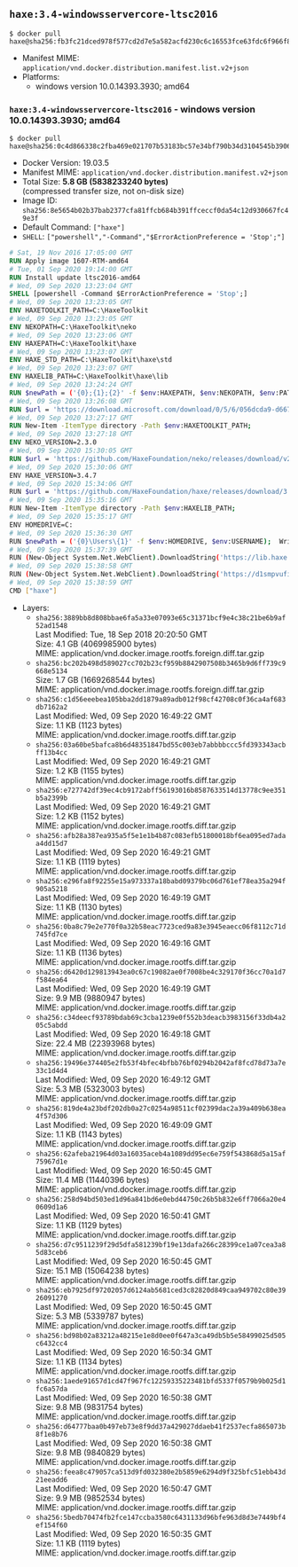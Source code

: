 ## `haxe:3.4-windowsservercore-ltsc2016`

```console
$ docker pull haxe@sha256:fb3fc21dced978f577cd2d7e5a582acfd230c6c16553fce63fdc6f966f806f74
```

-	Manifest MIME: `application/vnd.docker.distribution.manifest.list.v2+json`
-	Platforms:
	-	windows version 10.0.14393.3930; amd64

### `haxe:3.4-windowsservercore-ltsc2016` - windows version 10.0.14393.3930; amd64

```console
$ docker pull haxe@sha256:0c4d866338c2fba469e021707b53183bc57e34bf790b34d3104545b39061d7c2
```

-	Docker Version: 19.03.5
-	Manifest MIME: `application/vnd.docker.distribution.manifest.v2+json`
-	Total Size: **5.8 GB (5838233240 bytes)**  
	(compressed transfer size, not on-disk size)
-	Image ID: `sha256:8e5654b02b37bab2377cfa81ffcb684b391ffceccf0da54c12d930667fc49e3f`
-	Default Command: `["haxe"]`
-	`SHELL`: `["powershell","-Command","$ErrorActionPreference = 'Stop';"]`

```dockerfile
# Sat, 19 Nov 2016 17:05:00 GMT
RUN Apply image 1607-RTM-amd64
# Tue, 01 Sep 2020 19:14:00 GMT
RUN Install update ltsc2016-amd64
# Wed, 09 Sep 2020 13:23:04 GMT
SHELL [powershell -Command $ErrorActionPreference = 'Stop';]
# Wed, 09 Sep 2020 13:23:05 GMT
ENV HAXETOOLKIT_PATH=C:\HaxeToolkit
# Wed, 09 Sep 2020 13:23:05 GMT
ENV NEKOPATH=C:\HaxeToolkit\neko
# Wed, 09 Sep 2020 13:23:06 GMT
ENV HAXEPATH=C:\HaxeToolkit\haxe
# Wed, 09 Sep 2020 13:23:07 GMT
ENV HAXE_STD_PATH=C:\HaxeToolkit\haxe\std
# Wed, 09 Sep 2020 13:23:07 GMT
ENV HAXELIB_PATH=C:\HaxeToolkit\haxe\lib
# Wed, 09 Sep 2020 13:24:24 GMT
RUN $newPath = ('{0};{1};{2}' -f $env:HAXEPATH, $env:NEKOPATH, $env:PATH); 	Write-Host ('Updating PATH: {0}' -f $newPath); 	[Environment]::SetEnvironmentVariable('PATH', $newPath, [EnvironmentVariableTarget]::Machine);
# Wed, 09 Sep 2020 13:26:08 GMT
RUN $url = 'https://download.microsoft.com/download/0/5/6/056dcda9-d667-4e27-8001-8a0c6971d6b1/vcredist_x86.exe'; 	Write-Host ('Downloading {0} ...' -f $url); 	[Net.ServicePointManager]::SecurityProtocol = [Net.SecurityProtocolType]::Tls12; 	Invoke-WebRequest -Uri $url -OutFile 'vcredist_x86.exe'; 		Write-Host 'Verifying sha256 (89f4e593ea5541d1c53f983923124f9fd061a1c0c967339109e375c661573c17) ...'; 	if ((Get-FileHash vcredist_x86.exe -Algorithm sha256).Hash -ne '89f4e593ea5541d1c53f983923124f9fd061a1c0c967339109e375c661573c17') { 		Write-Host 'FAILED!'; 		exit 1; 	}; 		Write-Host 'Installing ...'; 	Start-Process -FilePath "vcredist_x86.exe" -ArgumentList "/Q" -Wait; 		Write-Host 'Removing installer...'; 	Remove-Item .\vcredist_x86.exe; 		Write-Host 'Complete.';
# Wed, 09 Sep 2020 13:27:17 GMT
RUN New-Item -ItemType directory -Path $env:HAXETOOLKIT_PATH;
# Wed, 09 Sep 2020 13:27:18 GMT
ENV NEKO_VERSION=2.3.0
# Wed, 09 Sep 2020 15:30:05 GMT
RUN $url = 'https://github.com/HaxeFoundation/neko/releases/download/v2-3-0/neko-2.3.0-win.zip'; 	Write-Host ('Downloading {0} ...' -f $url); 	[Net.ServicePointManager]::SecurityProtocol = [Net.SecurityProtocolType]::Tls12; 	Invoke-WebRequest -Uri $url -OutFile 'neko.zip'; 		Write-Host 'Verifying sha256 (fe5a11350d2dd74338f971d62115f2bd21ec6912f193db04c5d28eb987a50485) ...'; 	if ((Get-FileHash neko.zip -Algorithm sha256).Hash -ne 'fe5a11350d2dd74338f971d62115f2bd21ec6912f193db04c5d28eb987a50485') { 		Write-Host 'FAILED!'; 		exit 1; 	}; 		Write-Host 'Expanding ...'; 	New-Item -ItemType directory -Path tmp; 	Expand-Archive -Path neko.zip -DestinationPath tmp; 	if (Test-Path tmp\neko.exe) { Move-Item tmp $env:NEKOPATH } 	else { Move-Item (Resolve-Path tmp\neko* | Select -ExpandProperty Path) $env:NEKOPATH }; 		Write-Host 'Removing ...'; 	Remove-Item -Path neko.zip, tmp -Force -Recurse -ErrorAction Ignore; 		Write-Host 'Verifying install ...'; 	Write-Host '  neko -version'; neko -version; 		Write-Host 'Complete.';
# Wed, 09 Sep 2020 15:30:06 GMT
ENV HAXE_VERSION=3.4.7
# Wed, 09 Sep 2020 15:34:06 GMT
RUN $url = 'https://github.com/HaxeFoundation/haxe/releases/download/3.4.7/haxe-3.4.7-win64.zip'; 	Write-Host ('Downloading {0} ...' -f $url); 	[Net.ServicePointManager]::SecurityProtocol = [Net.SecurityProtocolType]::Tls12; 	Invoke-WebRequest -Uri $url -OutFile haxe.zip; 		Write-Host 'Verifying sha256 (609acdcb58a2253e357487d495ffe19e9034165f3102f8716ca968afbee8f1b2) ...'; 	if ((Get-FileHash haxe.zip -Algorithm sha256).Hash -ne '609acdcb58a2253e357487d495ffe19e9034165f3102f8716ca968afbee8f1b2') { 		Write-Host 'FAILED!'; 		exit 1; 	}; 		Write-Host 'Expanding ...'; 	New-Item -ItemType directory -Path tmp; 	Expand-Archive -Path haxe.zip -DestinationPath tmp; 	if (Test-Path tmp\haxe.exe) { Move-Item tmp $env:HAXEPATH } 	else { Move-Item (Resolve-Path tmp\haxe* | Select -ExpandProperty Path) $env:HAXEPATH }; 		Write-Host 'Removing ...'; 	Remove-Item -Path haxe.zip, tmp -Force -Recurse -ErrorAction Ignore; 		Write-Host 'Verifying install ...'; 	Write-Host '  haxe -version'; haxe -version; 	Write-Host '  haxelib version'; haxelib version; 		Write-Host 'Complete.';
# Wed, 09 Sep 2020 15:35:16 GMT
RUN New-Item -ItemType directory -Path $env:HAXELIB_PATH;
# Wed, 09 Sep 2020 15:35:17 GMT
ENV HOMEDRIVE=C:
# Wed, 09 Sep 2020 15:36:30 GMT
RUN $newPath = ('{0}\Users\{1}' -f $env:HOMEDRIVE, $env:USERNAME); 	Write-Host ('Updating HOMEPATH: {0}' -f $newPath); 	[Environment]::SetEnvironmentVariable('HOMEPATH', $newPath, [EnvironmentVariableTarget]::Machine);
# Wed, 09 Sep 2020 15:37:39 GMT
RUN (New-Object System.Net.WebClient).DownloadString('https://lib.haxe.org') >$null
# Wed, 09 Sep 2020 15:38:58 GMT
RUN (New-Object System.Net.WebClient).DownloadString('https://d1smpvufia21az.cloudfront.net') >$null
# Wed, 09 Sep 2020 15:38:59 GMT
CMD ["haxe"]
```

-	Layers:
	-	`sha256:3889bb8d808bbae6fa5a33e07093e65c31371bcf9e4c38c21be6b9af52ad1548`  
		Last Modified: Tue, 18 Sep 2018 20:20:50 GMT  
		Size: 4.1 GB (4069985900 bytes)  
		MIME: application/vnd.docker.image.rootfs.foreign.diff.tar.gzip
	-	`sha256:bc202b498d589027cc702b23cf959b8842907508b3465b9d6ff739c9668e5134`  
		Size: 1.7 GB (1669268544 bytes)  
		MIME: application/vnd.docker.image.rootfs.foreign.diff.tar.gzip
	-	`sha256:c1d56eeebea105bba2dd1879a89adb012f98cf42708c0f36ca4af683db7162a2`  
		Last Modified: Wed, 09 Sep 2020 16:49:22 GMT  
		Size: 1.1 KB (1123 bytes)  
		MIME: application/vnd.docker.image.rootfs.diff.tar.gzip
	-	`sha256:03a60be5bafca8b6d48351847bd55c003eb7abbbbccc5fd393343acbff13b4cc`  
		Last Modified: Wed, 09 Sep 2020 16:49:21 GMT  
		Size: 1.2 KB (1155 bytes)  
		MIME: application/vnd.docker.image.rootfs.diff.tar.gzip
	-	`sha256:e727742df39ec4cb9172abff56193016b8587633514d13778c9ee351b5a2399b`  
		Last Modified: Wed, 09 Sep 2020 16:49:21 GMT  
		Size: 1.2 KB (1152 bytes)  
		MIME: application/vnd.docker.image.rootfs.diff.tar.gzip
	-	`sha256:afb28a387ea935a5f5e1e1b4b87c083efb51800018bf6ea095ed7adaa4dd15d7`  
		Last Modified: Wed, 09 Sep 2020 16:49:21 GMT  
		Size: 1.1 KB (1119 bytes)  
		MIME: application/vnd.docker.image.rootfs.diff.tar.gzip
	-	`sha256:e296fa8f92255e15a973337a18babd09379bc06d761ef78ea35a294f905a5218`  
		Last Modified: Wed, 09 Sep 2020 16:49:19 GMT  
		Size: 1.1 KB (1130 bytes)  
		MIME: application/vnd.docker.image.rootfs.diff.tar.gzip
	-	`sha256:0ba8c79e2e770f0a32b58eac7723ced9a83e3945eaecc06f8112c71d745fd7ce`  
		Last Modified: Wed, 09 Sep 2020 16:49:16 GMT  
		Size: 1.1 KB (1136 bytes)  
		MIME: application/vnd.docker.image.rootfs.diff.tar.gzip
	-	`sha256:d6420d129813943ea0c67c19082ae0f7008be4c329170f36cc70a1d7f584ea64`  
		Last Modified: Wed, 09 Sep 2020 16:49:19 GMT  
		Size: 9.9 MB (9880947 bytes)  
		MIME: application/vnd.docker.image.rootfs.diff.tar.gzip
	-	`sha256:c34deecf93789bdab69c3cba1239e0f552b3deacb3983156f33db4a205c5abdd`  
		Last Modified: Wed, 09 Sep 2020 16:49:18 GMT  
		Size: 22.4 MB (22393968 bytes)  
		MIME: application/vnd.docker.image.rootfs.diff.tar.gzip
	-	`sha256:19496e374405e2fb53f4bfec4bfbb76bf0294b2042af8fcd78d73a7e33c1d4d4`  
		Last Modified: Wed, 09 Sep 2020 16:49:12 GMT  
		Size: 5.3 MB (5323003 bytes)  
		MIME: application/vnd.docker.image.rootfs.diff.tar.gzip
	-	`sha256:819de4a23bdf202db0a27c0254a98511cf02399dac2a39a409b638ea4f57d306`  
		Last Modified: Wed, 09 Sep 2020 16:49:09 GMT  
		Size: 1.1 KB (1143 bytes)  
		MIME: application/vnd.docker.image.rootfs.diff.tar.gzip
	-	`sha256:62afeba21964d03a16035aceb4a1089dd95ec6e759f543868d5a15af75967d1e`  
		Last Modified: Wed, 09 Sep 2020 16:50:45 GMT  
		Size: 11.4 MB (11440396 bytes)  
		MIME: application/vnd.docker.image.rootfs.diff.tar.gzip
	-	`sha256:258d94bd503ed1d96a841bd6e0ebd44750c26b5b832e6ff7066a20e40609d1a6`  
		Last Modified: Wed, 09 Sep 2020 16:50:41 GMT  
		Size: 1.1 KB (1129 bytes)  
		MIME: application/vnd.docker.image.rootfs.diff.tar.gzip
	-	`sha256:d7c9511239f29d5dfa581239bf19e13dafa266c28399ce1a07cea3a85d83ceb6`  
		Last Modified: Wed, 09 Sep 2020 16:50:45 GMT  
		Size: 15.1 MB (15064238 bytes)  
		MIME: application/vnd.docker.image.rootfs.diff.tar.gzip
	-	`sha256:eb7925df97202057d6124ab5681ced3c82820d849caa949702c80e3926091270`  
		Last Modified: Wed, 09 Sep 2020 16:50:45 GMT  
		Size: 5.3 MB (5339787 bytes)  
		MIME: application/vnd.docker.image.rootfs.diff.tar.gzip
	-	`sha256:bd98b02a83212a48215e1e8d0ee0f647a3ca49db5b5e58499025d505c6432cc4`  
		Last Modified: Wed, 09 Sep 2020 16:50:34 GMT  
		Size: 1.1 KB (1134 bytes)  
		MIME: application/vnd.docker.image.rootfs.diff.tar.gzip
	-	`sha256:1aede91657d1cd47f967fc12259335223481bfd5337f0579b9b025d1fc6a57da`  
		Last Modified: Wed, 09 Sep 2020 16:50:38 GMT  
		Size: 9.8 MB (9831754 bytes)  
		MIME: application/vnd.docker.image.rootfs.diff.tar.gzip
	-	`sha256:d64777baa0b497eb73e8f9dd37a429027ddaeb41f2537ecfa865073b8f1e8b76`  
		Last Modified: Wed, 09 Sep 2020 16:50:38 GMT  
		Size: 9.8 MB (9840829 bytes)  
		MIME: application/vnd.docker.image.rootfs.diff.tar.gzip
	-	`sha256:feea8c479057ca513d9fd032380e2b5859e6294d9f325bfc51ebb43d21eeadd6`  
		Last Modified: Wed, 09 Sep 2020 16:50:47 GMT  
		Size: 9.9 MB (9852534 bytes)  
		MIME: application/vnd.docker.image.rootfs.diff.tar.gzip
	-	`sha256:5bedb70474fb2fce147ccba3580c6431133d96bfe963d8d3e7449bf4ef154f60`  
		Last Modified: Wed, 09 Sep 2020 16:50:35 GMT  
		Size: 1.1 KB (1119 bytes)  
		MIME: application/vnd.docker.image.rootfs.diff.tar.gzip
